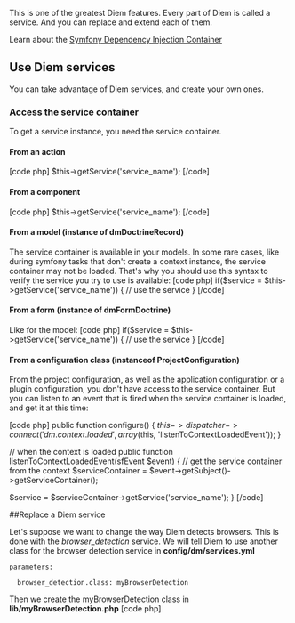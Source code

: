 This is one of the greatest Diem features.
Every part of Diem is called a service. And you can replace and extend each of them.

Learn about the [Symfony Dependency Injection Container](http://components.symfony-project.org/dependency-injection/)

## Use Diem services

You can take advantage of Diem services, and create your own ones.

### Access the service container

To get a service instance, you need the service container.

#### From an action

[code php]
$this->getService('service_name');
[/code]

#### From a component

[code php]
$this->getService('service_name');
[/code]

#### From a model (instance of dmDoctrineRecord)

The service container is available in your models.
In some rare cases, like during symfony tasks that don't create a context instance,
the service container may not be loaded. That's why you should use this syntax
to verify the service you try to use is available:
[code php]
if($service = $this->getService('service_name'))
{
  // use the service
}
[/code]

#### From a form (instance of dmFormDoctrine)

Like for the model:
[code php]
if($service = $this->getService('service_name'))
{
  // use the service
}
[/code]

#### From a configuration class (instanceof ProjectConfiguration)

From the project configuration, as well as the application configuration or a plugin configuration,
you don't have access to the service container. But you can listen to an event
that is fired when the service container is loaded, and get it at this time:

[code php]
public function configure()
{
  $this->dispatcher->connect('dm.context.loaded', array($this, 'listenToContextLoadedEvent'));
}

// when the context is loaded
public function listenToContextLoadedEvent(sfEvent $event)
{
  // get the service container from the context
  $serviceContainer = $event->getSubject()->getServiceContainer();

  $service = $serviceContainer->getService('service_name');
}
[/code]

##Replace a Diem service

Let's suppose we want to change the way Diem detects browsers. This is done with the *browser_detection* service. We will tell Diem to use another class for the browser detection service in
**config/dm/services.yml**
~~~
parameters:

  browser_detection.class: myBrowserDetection
~~~

Then we create the myBrowserDetection class in
**lib/myBrowserDetection.php**
[code php]
<?php
class myBrowserDetection extends dmBrowserDetection
{
  public function execute($userAgent)
  {
    // your own way to detect browser based on USER_AGENT
  }
}
[/code]

## Core

The core services can be used in both admin and front application.
To extend them, use the config/dm/services.yml file.
The original services.yml can be found in dmCorePlugin/config/dm/services.yml.

###markdown
Responsible for parsing [markdown text](http://daringfireball.net/projects/markdown/syntax) and generating HTML.

- **auto_header_id**(bool) whether to generate automatic header ids, based on header text and previous headers structure.

###file backup
Responsible for saving a copy of files edited. All files modified with a Diem code editor are backuped.

- **dir**(string) where to save files, relative to project root directory. Defaults to *data/dm/backup/filesystem*

###text_diff
Responsible for generating visual text diffs

###record_text_diff
Responsible for rendering diffs between two versions of a record

###mail
Responsible for building an email from a DmMailTemplate and a data array, then pass it to Swift.
**This service is not yet ready for usage**

###thread_launcher
Responsible for launching background tasks using an internal shell.

- **cli_file**(string) where to write the task bootstrap, relative to the project root directory

###page_synchronizer
Responsible for adding, updating and removing pages when the site content changes.

###seo_synchronizer
Responsible for updating pages metas when the site content changes.

###cache_cleaner
Responsible for clearing the cache automatically when the site content changes.

- **applications**(array) applications whose cache should be cleared
- **environments**(array) environments whose cache should be cleared
- **safe_models**(array)  when a instance of this models is created/updated/deleted, the cache is **NOT** cleared.

###form_field
Represents a field in a form. Allows chainability in [form template helpers](page:45#form-helpers:form-helpers:display-a-form-widget).

###script_name_resolver
Responsible for finding applications bootstrap urls. Allows to make a link to the site from the admin, and a link to admin from the site.

###error_watcher
Responsible for listening the "application.throw_exception" events and make something with the errors.

- **error_description_class**(string) class used to describe an error
- **mail_superadmin**(bool) send mail to superadmin ( uses superadmin's email )
- **store_in_db**(bool) store error in database

###media_tag_image
Responsible for rendering *img* tags with the [_media helper](page:45#_media-create-a-media). Configurable from the [graphical configuration panel](page:44#graphical-configuration-panel).

###media_tag_flash
Responsible for rendering flash objects with the [_media helper](page:45#_media-create-a-media). Not ready yet, you should extend it if you need it.

###media_tag_video
Responsible for rendering video with the [_media helper](page:45#_media-create-a-media). Not ready yet, you should extend it if you need it.

###media_tag_audio
Responsible for rendering audio with the [_media helper](page:45#_media-create-a-media). Not ready yet, you should extend it if you need it.

###media_resource
Ressource for a media_tag_*

###table_tag
Responsible for rendering HTML tables with the [_table helper](page:45#_table-create-a-table)

###search_engine
Responsible for managing search indices and provide a handfull programming interface.

- **dir**(string) where to save the indices, relative to project root directory

###search_index
Responsible for maintaining and querying an index ( for example, the "en" index )

- **dir**(string) where to save the index, relative to project root directory
- **culture**(string) user will ben given this culture during index population
- **name**(string) index name

###search_document
Responsible for indexing a page

- **culture**(string) user will ben given this culture during document population

###search_hit
Single search result

- **score**(float) hit score in % ( will be set by search_index when creating the hit )
- **page_id**(int) hit page id ( will be set by search_index when creating the hit )

###theme
Responsible for managing a CSS theme

###stylesheet_compressor
Responsible for minifying, merging and compressing stylesheets

- **minify**(bool) whether to minify code
- **gz_compression**(bool) whether to compress with gzip

###javascript_compressor
Responsible for minifying, merging and compressing javascripts

- **minify**(bool) whether to minify code
- **black_list**(array) List of filenames which must not be minified
- **gz_compression**(bool) whether to compress with gzip

###auth_layout_helper
Responsible for rendering the authentication page layout

###cache_manager
Responsible for managing cache

- **meta_cache_class**(string) class for metacache ( use file cache or apc cache depending on server )

###filesystem
Extension of sfFilesystem

###event_log
Responsible for logging all notable events

- **name**(string) the log visible name
- **file**(string) where to save the log file, relative to project root directory
- **entry_service_name**(string) service name for an entry of this log
- **rotation**(bool) enable rotation on the log file ( strongly recommended )
- **max_size_megabytes**(float) max size for the log file before rotating
- **ignore_models**(array) models not to log
- **ignore_internal_actions**(bool) whether to ignore Diem internal actions

###event_log_entry
An entry of the event log

###request_log
Responsible for logging all requests

- **name**(string) the log visible name
- **file**(string) where to save the log file, relative to project root directory
- **entry_service_name**(string) service name for an entry of this log
- **rotation**(bool) enable rotation on the log file ( strongly recommended )
- **max_size_megabytes**(float) max size for the log file before rotating

###request_log_entry
An entry of the request log

###browser
Represents a user browser

###browser_detection
Responsible for detecting user browser depending on its user agent

###page_tree_watcher
Responsible for listening all events that may require a page synchronization, and launch the synchronization if any before redirections.

- **use_thread**( auto, true, false ) whether to launch heavy synchronization tasks on another process

###helper
Object oriented template helper.

- **use_beaf**(bool) whether to use the "before-after" functionality on template helpers

###widget_type_manager
Responsible for managing widget types.

###page_i18n_builder
Multilingual sites only. When a page is created in a culture, this service will generate missing page translations for other cultures.

- **activate_new_translations**(bool) if set to true, the created translations are active and can be accessed by users. Defaults to false

###mime_type_resolver
Detects mime types from file names.

###project_loremizer
Fills the project with random records.

- **nb_records_per_table**(int) how many records to create for each table

###table_loremizer
Fills a table with random records.

- **nb_records**(int) how many records to create for this table
- **create_associations**(bool) create association records

###record_loremizer
Fills the record fields with random values.

- **override**(bool) replace existing values
- **create_associations**(bool) create association records

###doctrine_pager
Responsible for paginating doctrine collections

###web browser
Basic HTTP client. Overrides sfWebBrowser.

###data_load
Responsible for loading default data in the project

###tool_bar_view
Responsible for rendering admin & front toolbar. Implemented by dmAdminToolBarView on admin app, and by dmFrontToolBarView on front app. Use your apps/admin/config/dm/services.yml or apps/front/config/dm/services.yml file to change the class and modify the tool bar.

##Admin
The admin services can only be used in admin application.
To extend them, use the apps/admin/config/dm/services.yml file.
The original services.yml can be found in dmAdminPlugin/config/dm/services.yml.

###homepage_manager
Responsible for managing and rendering windows on admin homepage.
See the related [dm.admin_homepage.filter_windows event](page:30#events-list:admin-events:dm-admin_homepage-filter_windows).

###bread_crumb
Responsible for building and rendering the admin automatic breadcrumbs.

###log_chart
Responsible for rendering the log chart.

- **name**(string) public name for this chart
- **lifetime**(int) time in seconds to keep a cached version of the chart

###week_chart
Responsible for rendering the week chart.

- **name**(string) public name for this chart
- **lifetime**(int) time in seconds to keep a cached version of the chart

###visit_chart
Responsible for rendering the visit chart.

- **name**(string) public name for this chart
- **lifetime**(int) time in seconds to keep a cached version of the chart

###content_chart
Responsible for rendering the content chart.

- **name**(string) public name for this chart
- **lifetime**(int) time in seconds to keep a cached version of the chart

###browser_chart
Responsible for rendering the browser chart.

- **name**(string) public name for this chart
- **lifetime**(int) time in seconds to keep a cached version of the chart

###gapi
Responsible for fetching data from google analytics.

###link_tag
Responsible for rendering admin link tags with the [_link helper](page:45#link-create-a-link).

###asset_config
Responsible for loading required assets.

###admin_sort_table_form
Generic form to sort a table.

###admin_sort_referers_form
Generic form to sort table's referers.

###layout_helper
Responsible for rendering the admin layout.

###admin_menu
Responsible for building and rendering the admin menu.

###xml_sitemap_generator
Responsible for generating and saving automatic sitemap.xml files.

###related_records_view
Shows a list of records related to another one.

- *new*(bool) wether to add a link to create a new related record
- *sort*(bool) wether to add a link to sort related records
- *max*(int) max number of records to show

###log_view
Responsible for rendering a dmLog instance.

###tool_bar_view
Responsible for rendering the admin tool bar

##Front
The front services can only be used in front application.
To extend them, use the apps/front/config/dm/services.yml file.
The original services.yml can be found in dmFrontPlugin/config/dm/services.yml.

###html_sitemap
**deprecated**: Please use **sitemap_menu** instead.
Responsible for building and rendering an HTML sitemap. Not to be confused with the xml sitemap, the HTML one is intended to be displayed on the site.

###sitemap_menu
Responsible for building and rendering an HTML sitemap. Not to be confused with the xml sitemap, the HTML one is intended to be displayed on the site.

###page_not_found_handler
Responsible to redirect or forward the user when the request page is not found.

###form_manager
Responsible for creating and managing front forms.

###link_tag_record
Responsible for rendering a link tag to a record with the [_link helper](page:45#_link-create-a-link). Configurable from the [graphical configuration panel](page:44#graphical-configuration-panel).

###link_tag_page
Responsible for rendering a link tag to a DmPage instance with the [_link helper](page:45#_link-create-a-link). Configurable from the [graphical configuration panel](page:44#graphical-configuration-panel).

###link_tag_media
Responsible for rendering a link tag to a DmMedia instance with the [_link helper](page:45#_link-create-a-link). Configurable from the [graphical configuration panel](page:44#graphical-configuration-panel).

###link_tag_action
Responsible for rendering a link tag to a symfony action with the [_link helper](page:45#_link-create-a-link). Configurable from the [graphical configuration panel](page:44#graphical-configuration-panel).

###link_tag_uri
Responsible for rendering a link tag to an external uri with the [_link helper](page:45#_link-create-a-link). Configurable from the [graphical configuration panel](page:44#graphical-configuration-panel).

###link_tag_error
Responsible for rendering a link tag to an exception with the [_link helper](page:45#_link-create-a-link). Configurable from the [graphical configuration panel](page:44#graphical-configuration-panel).

###link_resource
Ressource for a link_tag_*.

###asset_config
Responsible for loading required assets.

###theme_manager
Responsible for managing available themes.

###widget_view
Responsible for rendering a widget.

###layout_helper
Responsible for rendering the front layout.

###page_helper
Responsible for rendering the front content. Displays Areas, Zones and Widgets. This service has two implementations : page_helper.view_class and page_helper.edit_class. The implementation to use it chosen at runtime depending on the user permissions.

- **widget_css_class_pattern**(string) widget css class generation pattern.
Available variables : %module%, %action%.
Can be let empty to disable automatic widget classes.
Defaults to '%module%_%action%'

###widget_renderer
Responsible for rendering widgets.

- **config_file**(string) path to the widget type configuration file, relative to the project directory

###zone_form
Form used when displaying a zone edition dialog

###page_routing
Responsible for building a page_route from a slug

###page_route
Wraps a page and a culture that match a slug

###front_add_menu
Responsible for building and rendering the front add menu

###front_code_editor_file_menu
Responsible for building and rendering the front code editor file menu

###front_pager_view
Responsible for rendering a sfPager with pagination links

###tool_bar_view
Responsible for rendering the front tool bar